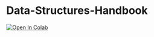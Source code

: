 # Data-Structures-Handbook
[![Open In Colab](https://colab.research.google.com/assets/colab-badge.svg)](https://colab.research.google.com/github/brownb-007/Data-Structures-Handbook/blob/main/Brayden's_Structures_Handbook.ipynb)
